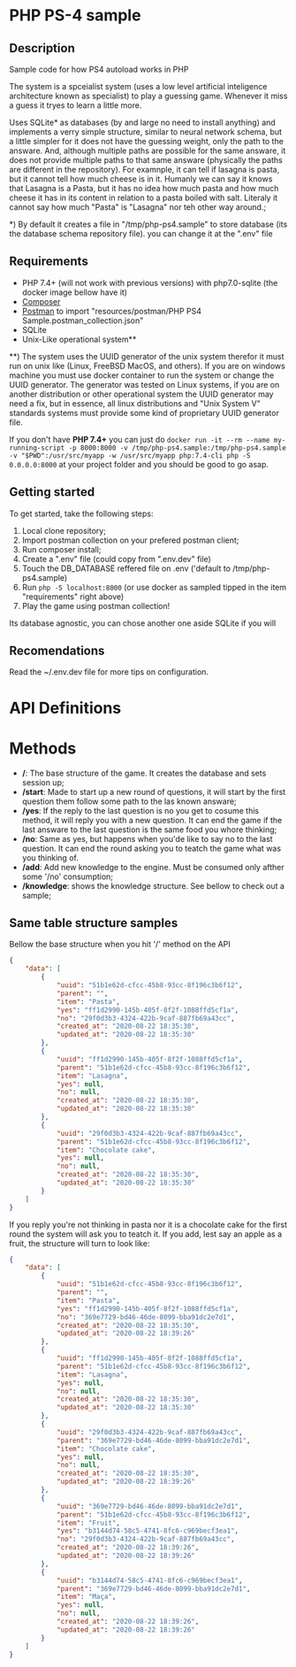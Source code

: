 # PHP PS-4 sample

## Description
Sample code for how PS4 autoload works in PHP

The system is a spceialist system (uses a low level artificial inteligence
architecture known as specialist) to play a guessing game. Whenever it miss a
guess it tryes to learn a little more.

Uses SQLite* as databases (by and large no need to install anything) and
implements a verry simple structure, similar to neural network schema, but a
little simpler for it does not have the guessing weight, only the path to the
answare. And, although multiple paths are possible for the same answare, it
does not provide multiple paths to that same answare (physically the paths are
different in the repository). For examnple, it can tell if lasagna is pasta,
but it cannot tell how much cheese is in it. Humanly we can say it knows that
Lasagna is a Pasta, but it has no idea how much pasta and how much cheese it
has in its content in relation to a pasta boiled with salt. Literaly it cannot
say how much "Pasta" is "Lasagna" nor teh other way around.;

*) By default it creates a file in "/tmp/php-ps4.sample" to store database (its
the database schema repository file). you can change it at the ".env" file

## Requirements
- PHP 7.4+ (will not work with previous versions) with php7.0-sqlite (the docker image bellow have it)
- [Composer](https://getcomposer.org/)
- [Postman](https://www.postman.com/) to import "resources/postman/PHP PS4 Sample.postman_collection.json"
- SQLite
- Unix-Like operational system**

**) The system uses the UUID generator of the unix system therefor it must run
on unix like (Linux, FreeBSD MacOS, and others). If you are on windows machine
you must use docker container to run the system or change the UUID generator.
The generator was tested on Linux systems, if you are on another distribution
or other operational system the UUID generator may need a fix, but in essence,
all linux distributions and "Unix System V" standards systems must provide some
kind of proprietary UUID generator file.

If you don't have **PHP 7.4+** you can just do ```docker run -it --rm --name my-running-script -p 8000:8000 -v /tmp/php-ps4.sample:/tmp/php-ps4.sample -v "$PWD":/usr/src/myapp -w /usr/src/myapp php:7.4-cli php -S 0.0.0.0:8000``` at your project folder and you should be
good to go asap.

## Getting started
To get started, take the following steps:

1. Local clone repository;
2. Import postman collection on your prefered postman client;
3. Run composer install;
4. Create a ".env" file (could copy from ".env.dev" file)
5. Touch the DB_DATABASE reffered file on .env ('default to /tmp/php-ps4.sample)
6. Run ``` php -S localhost:8000 ``` (or use docker as sampled tipped in the item "requirements" right above)
7. Play the game using postman collection!

Its database agnostic, you can chose another one aside SQLite if you will

## Recomendations

Read the ~/.env.dev file for more tips on configuration.

# API Definitions

# Methods

* **/**: The base structure of the game. It creates the database and sets session
up;
* **/start**: Made to start up a new round of questions, it will start by the
first question them follow some path to the las known answare;
* **/yes**: If the reply to the last question is no you get to cosume this
method, it will reply you with a new question. It can end the game if the last
answare to the last question is the same food you whore thinking;
* **/no**: Same as yes, but happens when you'de like to say no to the last
question. It can end the round asking you to teatch the game what was you
thinking of.
* **/add**: Add new knowledge to the engine. Must be consumed only afther some
'/no' consumption;
* **/knowledge**: shows the knowledge structure. See bellow to check out a
sample;

## Same table structure samples

Bellow the base structure when you hit '/' method on the API
```json
{
    "data": [
        {
            "uuid": "51b1e62d-cfcc-45b8-93cc-8f196c3b6f12",
            "parent": "",
            "item": "Pasta",
            "yes": "ff1d2990-145b-405f-8f2f-1088ffd5cf1a",
            "no": "29f0d3b3-4324-422b-9caf-887fb69a43cc",
            "created_at": "2020-08-22 18:35:30",
            "updated_at": "2020-08-22 18:35:30"
        },
        {
            "uuid": "ff1d2990-145b-405f-8f2f-1088ffd5cf1a",
            "parent": "51b1e62d-cfcc-45b8-93cc-8f196c3b6f12",
            "item": "Lasagna",
            "yes": null,
            "no": null,
            "created_at": "2020-08-22 18:35:30",
            "updated_at": "2020-08-22 18:35:30"
        },
        {
            "uuid": "29f0d3b3-4324-422b-9caf-887fb69a43cc",
            "parent": "51b1e62d-cfcc-45b8-93cc-8f196c3b6f12",
            "item": "Chocolate cake",
            "yes": null,
            "no": null,
            "created_at": "2020-08-22 18:35:30",
            "updated_at": "2020-08-22 18:35:30"
        }
    ]
}
```

If you reply you're not thinking in pasta nor it is a chocolate cake for the
first round the system will ask you to teatch it. If you add, lest say an apple
as a fruit, the structure will turn to look like:
```json
{
    "data": [
        {
            "uuid": "51b1e62d-cfcc-45b8-93cc-8f196c3b6f12",
            "parent": "",
            "item": "Pasta",
            "yes": "ff1d2990-145b-405f-8f2f-1088ffd5cf1a",
            "no": "369e7729-bd46-46de-8099-bba91dc2e7d1",
            "created_at": "2020-08-22 18:35:30",
            "updated_at": "2020-08-22 18:39:26"
        },
        {
            "uuid": "ff1d2990-145b-405f-8f2f-1088ffd5cf1a",
            "parent": "51b1e62d-cfcc-45b8-93cc-8f196c3b6f12",
            "item": "Lasagna",
            "yes": null,
            "no": null,
            "created_at": "2020-08-22 18:35:30",
            "updated_at": "2020-08-22 18:35:30"
        },
        {
            "uuid": "29f0d3b3-4324-422b-9caf-887fb69a43cc",
            "parent": "369e7729-bd46-46de-8099-bba91dc2e7d1",
            "item": "Chocolate cake",
            "yes": null,
            "no": null,
            "created_at": "2020-08-22 18:35:30",
            "updated_at": "2020-08-22 18:39:26"
        },
        {
            "uuid": "369e7729-bd46-46de-8099-bba91dc2e7d1",
            "parent": "51b1e62d-cfcc-45b8-93cc-8f196c3b6f12",
            "item": "Fruit",
            "yes": "b3144d74-58c5-4741-8fc6-c969becf3ea1",
            "no": "29f0d3b3-4324-422b-9caf-887fb69a43cc",
            "created_at": "2020-08-22 18:39:26",
            "updated_at": "2020-08-22 18:39:26"
        },
        {
            "uuid": "b3144d74-58c5-4741-8fc6-c969becf3ea1",
            "parent": "369e7729-bd46-46de-8099-bba91dc2e7d1",
            "item": "Maça",
            "yes": null,
            "no": null,
            "created_at": "2020-08-22 18:39:26",
            "updated_at": "2020-08-22 18:39:26"
        }
    ]
}
```

